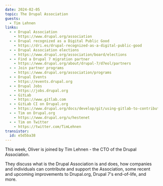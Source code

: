 ```yaml
---
date: 2024-02-05
topic: The Drupal Association
guests:
  - Tim Lehnen
links:
  - - Drupal Association
    - https://www.drupal.org/association
  - - Drupal recognized as a Digital Public Good
    - https://dri.es/drupal-recognized-as-a-digital-public-good
  - - Drupal Association elections
    - https://www.drupal.org/association/board/elections
  - - Find a Drupal 7 migration partner
    - https://www.drupal.org/about/drupal-7/d7eol/partners
  - - Join partner programs
    - https://www.drupal.org/association/programs
  - - Drupal Events
    - https://events.drupal.org
  - - Drupal Jobs
    - https://jobs.drupal.org
  - - GitLab
    - https://www.gitlab.com
  - - GitLab CI on Drupal.org
    - https://www.drupal.org/docs/develop/git/using-gitlab-to-contribute-to-drupal/gitlab-ci
  - - Tim on Drupal.org
    - https://www.drupal.org/u/hestenet
  - - Tim on Twitter
    - https://twitter.com/TimLehnen
transistor:
  id: e5d5ba38
---
```


This week, Oliver is joined by Tim Lehnen - the CTO of the Drupal Association.

They discuss what is the Drupal Association is and does, how companies and individuals can contribute and support the Association, some recent and upcoming improvements to Drupal.org, Drupal 7's end-of-life, and more.
